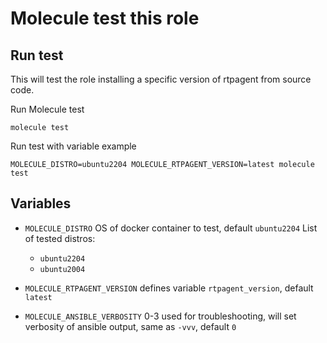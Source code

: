 # Molecule test this role

## Run test
This will test the role installing a specific version of rtpagent from source code.

Run Molecule test

```
molecule test
```

Run test with variable example

```
MOLECULE_DISTRO=ubuntu2204 MOLECULE_RTPAGENT_VERSION=latest molecule test
```

## Variables

 - `MOLECULE_DISTRO` OS of docker container to test, default `ubuntu2204`
    List of tested distros:
    - `ubuntu2204`
    - `ubuntu2004`

 - `MOLECULE_RTPAGENT_VERSION` defines variable `rtpagent_version`, default `latest`
 - `MOLECULE_ANSIBLE_VERBOSITY` 0-3 used for troubleshooting, will set verbosity of ansible output, same as `-vvv`, default `0`

